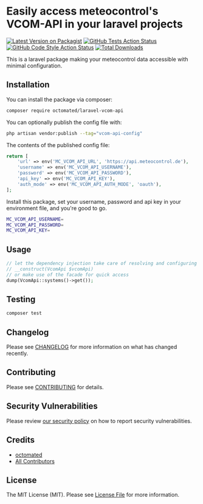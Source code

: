 # Easily access meteocontrol's VCOM-API in your laravel projects

[![Latest Version on Packagist](https://img.shields.io/packagist/v/octomated/laravel-vcom-api.svg?style=flat-square)](https://packagist.org/packages/octomated/laravel-vcom-api)
[![GitHub Tests Action Status](https://img.shields.io/github/actions/workflow/status/octomated/laravel-vcom-api/run-tests.yml?branch=main&label=tests&style=flat-square)](https://github.com/octomated/laravel-vcom-api/actions?query=workflow%3Arun-tests+branch%3Amain)
[![GitHub Code Style Action Status](https://img.shields.io/github/actions/workflow/status/octomated/laravel-vcom-api/fix-php-code-style-issues.yml?branch=main&label=code%20style&style=flat-square)](https://github.com/octomated/laravel-vcom-api/actions?query=workflow%3A"Fix+PHP+code+style+issues"+branch%3Amain)
[![Total Downloads](https://img.shields.io/packagist/dt/octomated/laravel-vcom-api.svg?style=flat-square)](https://packagist.org/packages/octomated/laravel-vcom-api)

This is a laravel package making your meteocontrol data accessible with minimal configuration.

## Installation

You can install the package via composer:

```bash
composer require octomated/laravel-vcom-api
```

You can optionally publish the config file with:

```bash
php artisan vendor:publish --tag="vcom-api-config"
```

The contents of the published config file:

```php
return [
    'url' => env('MC_VCOM_API_URL', 'https://api.meteocontrol.de'),
    'username' => env('MC_VCOM_API_USERNAME'),
    'password' => env('MC_VCOM_API_PASSWORD'),
    'api_key' => env('MC_VCOM_API_KEY'),
    'auth_mode' => env('MC_VCOM_API_AUTH_MODE', 'oauth'),
];
```

Install this package, set your username, password and api key in your environment file, and you're good to go.
```bash
MC_VCOM_API_USERNAME=
MC_VCOM_API_PASSWORD=
MC_VCOM_API_KEY=
```

## Usage

```php
// let the dependency injection take care of resolving and configuring your VCOM-API client
// __construct(VcomApi $vcomApi)
// or make use of the facade for quick access
dump(VcomApi::systems()->get());

```

## Testing

```bash
composer test
```

## Changelog

Please see [CHANGELOG](CHANGELOG.md) for more information on what has changed recently.

## Contributing

Please see [CONTRIBUTING](CONTRIBUTING.md) for details.

## Security Vulnerabilities

Please review [our security policy](../../security/policy) on how to report security vulnerabilities.

## Credits

- [octomated](https://github.com/octomated)
- [All Contributors](../../contributors)

## License

The MIT License (MIT). Please see [License File](LICENSE.md) for more information.
